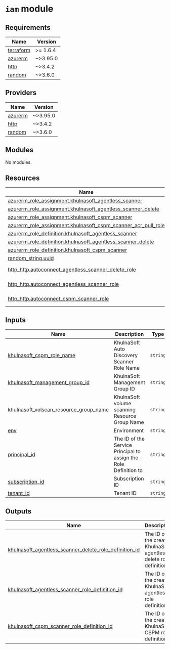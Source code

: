 # `iam` module

<!-- BEGIN_TF_DOCS -->
## Requirements

| Name | Version |
|------|---------|
| <a name="requirement_terraform"></a> [terraform](#requirement\_terraform) | >= 1.6.4 |
| <a name="requirement_azurerm"></a> [azurerm](#requirement\_azurerm) | ~>3.95.0 |
| <a name="requirement_http"></a> [http](#requirement\_http) | ~>3.4.2 |
| <a name="requirement_random"></a> [random](#requirement\_random) | ~>3.6.0 |

## Providers

| Name | Version |
|------|---------|
| <a name="provider_azurerm"></a> [azurerm](#provider\_azurerm) | ~>3.95.0 |
| <a name="provider_http"></a> [http](#provider\_http) | ~>3.4.2 |
| <a name="provider_random"></a> [random](#provider\_random) | ~>3.6.0 |

## Modules

No modules.

## Resources

| Name | Type |
|------|------|
| [azurerm_role_assignment.khulnasoft_agentless_scanner](https://registry.terraform.io/providers/hashicorp/azurerm/latest/docs/resources/role_assignment) | resource |
| [azurerm_role_assignment.khulnasoft_agentless_scanner_delete](https://registry.terraform.io/providers/hashicorp/azurerm/latest/docs/resources/role_assignment) | resource |
| [azurerm_role_assignment.khulnasoft_cspm_scanner](https://registry.terraform.io/providers/hashicorp/azurerm/latest/docs/resources/role_assignment) | resource |
| [azurerm_role_assignment.khulnasoft_cspm_scanner_acr_pull_role](https://registry.terraform.io/providers/hashicorp/azurerm/latest/docs/resources/role_assignment) | resource |
| [azurerm_role_definition.khulnasoft_agentless_scanner](https://registry.terraform.io/providers/hashicorp/azurerm/latest/docs/resources/role_definition) | resource |
| [azurerm_role_definition.khulnasoft_agentless_scanner_delete](https://registry.terraform.io/providers/hashicorp/azurerm/latest/docs/resources/role_definition) | resource |
| [azurerm_role_definition.khulnasoft_cspm_scanner](https://registry.terraform.io/providers/hashicorp/azurerm/latest/docs/resources/role_definition) | resource |
| [random_string.uuid](https://registry.terraform.io/providers/hashicorp/random/latest/docs/resources/string) | resource |
| [http_http.autoconnect_agentless_scanner_delete_role](https://registry.terraform.io/providers/hashicorp/http/latest/docs/data-sources/http) | data source |
| [http_http.autoconnect_agentless_scanner_role](https://registry.terraform.io/providers/hashicorp/http/latest/docs/data-sources/http) | data source |
| [http_http.autoconnect_cspm_scanner_role](https://registry.terraform.io/providers/hashicorp/http/latest/docs/data-sources/http) | data source |

## Inputs

| Name | Description | Type | Default | Required |
|------|-------------|------|---------|:--------:|
| <a name="input_khulnasoft_cspm_role_name"></a> [khulnasoft\_cspm\_role\_name](#input\_khulnasoft\_cspm\_role\_name) | KhulnaSoft Auto Discovery Scanner Role Name | `string` | n/a | yes |
| <a name="input_khulnasoft_management_group_id"></a> [khulnasoft\_management\_group\_id](#input\_khulnasoft\_management\_group\_id) | KhulnaSoft Management Group ID | `string` | n/a | yes |
| <a name="input_khulnasoft_volscan_resource_group_name"></a> [khulnasoft\_volscan\_resource\_group\_name](#input\_khulnasoft\_volscan\_resource\_group\_name) | KhulnaSoft volume scanning Resource Group Name | `string` | n/a | yes |
| <a name="input_env"></a> [env](#input\_env) | Environment | `string` | n/a | yes |
| <a name="input_principal_id"></a> [principal\_id](#input\_principal\_id) | The ID of the Service Principal to assign the Role Definition to | `string` | n/a | yes |
| <a name="input_subscription_id"></a> [subscription\_id](#input\_subscription\_id) | Subscription ID | `string` | n/a | yes |
| <a name="input_tenant_id"></a> [tenant\_id](#input\_tenant\_id) | Tenant ID | `string` | n/a | yes |

## Outputs

| Name | Description |
|------|-------------|
| <a name="output_khulnasoft_agentless_scanner_delete_role_definition_id"></a> [khulnasoft\_agentless\_scanner\_delete\_role\_definition\_id](#output\_khulnasoft\_agentless\_scanner\_delete\_role\_definition\_id) | The ID of the created KhulnaSoft agentless delete role definition |
| <a name="output_khulnasoft_agentless_scanner_role_definition_id"></a> [khulnasoft\_agentless\_scanner\_role\_definition\_id](#output\_khulnasoft\_agentless\_scanner\_role\_definition\_id) | The ID of the created KhulnaSoft agentless role definition |
| <a name="output_khulnasoft_cspm_scanner_role_definition_id"></a> [khulnasoft\_cspm\_scanner\_role\_definition\_id](#output\_khulnasoft\_cspm\_scanner\_role\_definition\_id) | The ID of the created KhulnaSoft CSPM role definition |
<!-- END_TF_DOCS -->